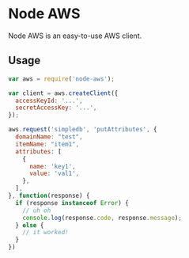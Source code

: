 # Node AWS

Node AWS is an easy-to-use AWS client.

## Usage

```javascript
var aws = require('node-aws');

var client = aws.createClient({
  accessKeyId: '...',
  secretAccessKey: '...',
});

aws.request('simpledb', 'putAttributes', {
  domainName: "test",
  itemName: "item1",
  attributes: [
    {
      name: 'key1',
      value: 'val1',
    },
  ],
}, function(response) {
  if (response instanceof Error) {
    // uh oh
    console.log(response.code, response.message);
  } else {
    // it worked!
  }
})
```
